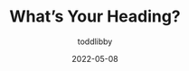 ---
author: toddlibby
date: 2022-05-08
draft: true
permalink: false
publisher: thepracticaldev
tags:
  - accessibility
  - html
  - semantics
target_url: https://dev.to/colabottles/whats-your-heading-2eak
title: What’s Your Heading?
---